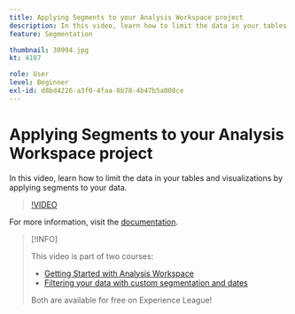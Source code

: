 ```yaml
---
title: Applying Segments to your Analysis Workspace project
description: In this video, learn how to limit the data in your tables and visualizations by applying segments to your data.
feature: Segmentation

thumbnail: 30994.jpg
kt: 4107

role: User
level: Beginner
exl-id: d8bd4226-a3f0-4faa-8b78-4b47b5a008ce
---
```

# Applying Segments to your Analysis Workspace project

In this video, learn how to limit the data in your tables and visualizations by applying segments to your data.

>[!VIDEO](https://video.tv.adobe.com/v/30994/?quality=12)

For more information, visit the [documentation](https://experienceleague.adobe.com/docs/analytics/components/segmentation/segmentation-workflow/t-seg-apply.html).

>[!INFO]
>
> This video is part of two courses: 
> * [Getting Started with Analysis Workspace](https://experienceleague.adobe.com/?recommended=Analytics-U-1-2020.1.workspace)
> * [Filtering your data with custom segmentation and dates](https://experienceleague.adobe.com/?recommended=Analytics-U-1-2021.1.filterdata)
>
> Both are available for free on Experience League!